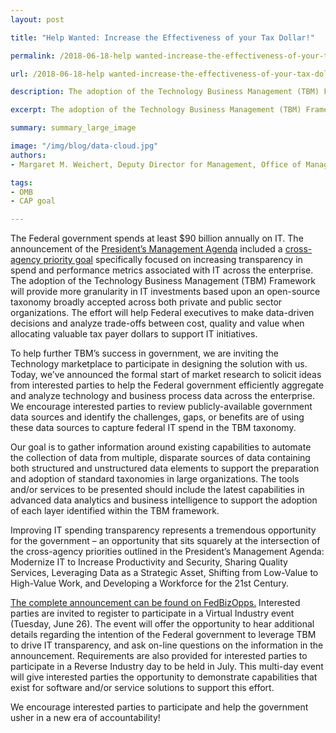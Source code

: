 ```yaml
---
layout: post

title: "Help Wanted: Increase the Effectiveness of your Tax Dollar!"

permalink: /2018-06-18-help wanted-increase-the-effectiveness-of-your-tax-dollar/

url: /2018-06-18-help wanted-increase-the-effectiveness-of-your-tax-dollar.md

description: The adoption of the Technology Business Management (TBM) Framework will provide more granularity in IT investments based upon an open-source taxonomy broadly accepted across both private and public sector organizations.

excerpt: The adoption of the Technology Business Management (TBM) Framework will provide more granularity in IT investments based upon an open-source taxonomy broadly accepted across both private and public sector organizations.

summary: summary_large_image

image: "/img/blog/data-cloud.jpg"
authors:
- Margaret M. Weichert, Deputy Director for Management, Office of Management and Budget

tags:
- OMB
- CAP goal

---
```


The Federal government spends at least $90 billion annually on IT. The announcement of the [President’s Management Agenda](https://www.performance.gov/PMA/PMA.html) included a [cross-agency priority goal](https://www.performance.gov/CAP/CAP_goal_10.html) specifically focused on increasing transparency in spend and performance metrics associated with IT across the enterprise. The adoption of the Technology Business Management (TBM) Framework will provide more granularity in IT investments based upon an open-source taxonomy broadly accepted across both private and public sector organizations. The effort will help Federal executives to make data-driven decisions and analyze trade-offs between cost, quality and value when allocating valuable tax payer dollars to support IT initiatives.

To help further TBM’s success in government, we are inviting the Technology marketplace to participate in designing the solution with us. Today, we’ve announced the formal start of market research to solicit ideas from interested parties to help the Federal government efficiently aggregate and analyze technology and business process data across the enterprise. We encourage interested parties to review publicly-available government data sources and identify the challenges, gaps, or benefits are of using these data sources to capture federal IT spend in the TBM taxonomy.

Our goal is to gather information around existing capabilities to automate the collection of data from multiple, disparate sources of data containing both structured and unstructured data elements to support the preparation and adoption of standard taxonomies in large organizations. The tools and/or services to be presented should include the latest capabilities in advanced data analytics and business intelligence to support the adoption of each layer identified within the TBM framework.

Improving IT spending transparency represents a tremendous opportunity for the government – an opportunity that sits squarely at the intersection of the cross-agency priorities outlined in the President’s Management Agenda: Modernize IT to Increase Productivity and Security, Sharing Quality Services, Leveraging Data as a Strategic Asset, Shifting from Low-Value to High-Value Work, and Developing a Workforce for the 21st Century.

[The complete announcement can be found on FedBizOpps.](https://www.fbo.gov/notices/2f70b2e4a2cb05c8bae0a4acf693b807) Interested parties are invited to register to participate in a Virtual Industry event (Tuesday, June 26). The event will offer the opportunity to hear additional details regarding the intention of the Federal government to leverage TBM to drive IT transparency, and ask on-line questions on the information in the announcement. Requirements are also provided for interested parties to participate in a Reverse Industry day to be held in July. This multi-day event will give interested parties the opportunity to demonstrate capabilities that exist for software and/or service solutions to support this effort.

We encourage interested parties to participate and help the government usher in a new era of accountability!
